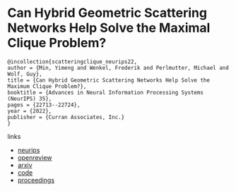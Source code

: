# Can Hybrid Geometric Scattering Networks Help Solve the Maximal Clique Problem?

```
@incollection{scatteringclique_neurips22,
author = {Min, Yimeng and Wenkel, Frederik and Perlmutter, Michael and Wolf, Guy},
title = {Can Hybrid Geometric Scattering Networks Help Solve the Maximum Clique Problem?},
booktitle = {Advances in Neural Information Processing Systems (NeurIPS) 35},
pages = {22713--22724},
year = {2022},
publisher = {Curran Associates, Inc.}
}
```

links
- [neurips](https://nips.cc/Conferences/2022/Schedule?showEvent=54956)
- [openreview](https://openreview.net/forum?id=uxc8hDSs_xh)
- [arxiv](https://arxiv.org/abs/2206.01506)
- [code](https://github.com/yimengmin/GeometricScatteringMaximalClique)
- [proceedings](https://papers.nips.cc//paper_files/paper/2022/hash/8ec88961d36d9a87ac24baf45402744f-Abstract-Conference.html)
